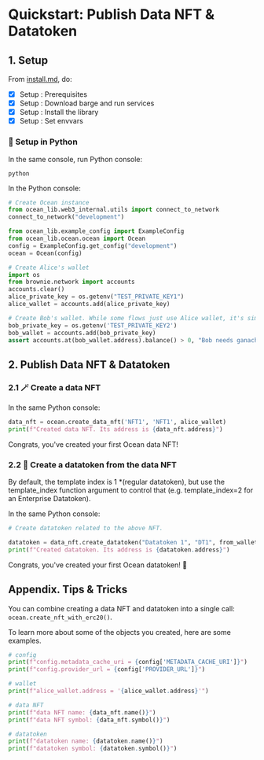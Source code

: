 <!--
Copyright 2022 Ocean Protocol Foundation
SPDX-License-Identifier: Apache-2.0
-->

# Quickstart: Publish Data NFT & Datatoken

## 1. Setup
From [install.md](install.md), do:
- [x] Setup : Prerequisites
- [x] Setup : Download barge and run services
- [x] Setup : Install the library
- [x] Setup : Set envvars

### 🐍 Setup in Python

In the same console, run Python console:
```console
python
```

In the Python console:
```python
# Create Ocean instance
from ocean_lib.web3_internal.utils import connect_to_network
connect_to_network("development")

from ocean_lib.example_config import ExampleConfig
from ocean_lib.ocean.ocean import Ocean
config = ExampleConfig.get_config("development")
ocean = Ocean(config)

# Create Alice's wallet
import os
from brownie.network import accounts
accounts.clear()
alice_private_key = os.getenv("TEST_PRIVATE_KEY1")
alice_wallet = accounts.add(alice_private_key)

# Create Bob's wallet. While some flows just use Alice wallet, it's simpler to do all here.
bob_private_key = os.getenv('TEST_PRIVATE_KEY2')
bob_wallet = accounts.add(bob_private_key)
assert accounts.at(bob_wallet.address).balance() > 0, "Bob needs ganache ETH"
```

## 2. Publish Data NFT & Datatoken

### 2.1 🪄 Create a data NFT

In the same Python console:
```python
data_nft = ocean.create_data_nft('NFT1', 'NFT1', alice_wallet)
print(f"Created data NFT. Its address is {data_nft.address}")
```

Congrats, you've created your first Ocean data NFT!

### 2.2 🎉 Create a datatoken from the data NFT

By default, the template index is 1 *(regular datatoken), but use the template_index function
argument to control that (e.g. template_index=2 for an Enterprise Datatoken).

In the same Python console:
```python
# Create datatoken related to the above NFT.

datatoken = data_nft.create_datatoken("Datatoken 1", "DT1", from_wallet=alice_wallet)
print(f"Created datatoken. Its address is {datatoken.address}")
```

Congrats, you've created your first Ocean datatoken! 🐋

## Appendix. Tips & Tricks

You can combine creating a data NFT and datatoken into a single call: `ocean.create_nft_with_erc20()`.

To learn more about some of the objects you created, here are some examples.
```python
# config
print(f"config.metadata_cache_uri = {config['METADATA_CACHE_URI']}")
print(f"config.provider_url = {config['PROVIDER_URL']}")

# wallet
print(f"alice_wallet.address = '{alice_wallet.address}'")

# data NFT
print(f"data NFT name: {data_nft.name()}")
print(f"data NFT symbol: {data_nft.symbol()}")

# datatoken
print(f"datatoken name: {datatoken.name()}")
print(f"datatoken symbol: {datatoken.symbol()}")
```
